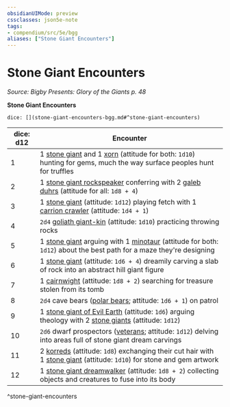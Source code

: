 ```yaml
---
obsidianUIMode: preview
cssclasses: json5e-note
tags:
- compendium/src/5e/bgg
aliases: ["Stone Giant Encounters"]
---
```

# Stone Giant Encounters
*Source: Bigby Presents: Glory of the Giants p. 48* 

**Stone Giant Encounters**

`dice: [](stone-giant-encounters-bgg.md#^stone-giant-encounters)`

| dice: d12 | Encounter |
|-----------|-----------|
| 1 | 1 [stone giant](/3-Mechanics/CLI/bestiary/giant/stone-giant.md) and 1 [xorn](/3-Mechanics/CLI/bestiary/elemental/xorn.md) (attitude for both: `1d10`) hunting for gems, much the way surface peoples hunt for truffles |
| 2 | 1 [stone giant rockspeaker](/3-Mechanics/CLI/bestiary/giant/stone-giant-rockspeaker-bgg.md) conferring with 2 [galeb duhrs](/3-Mechanics/CLI/bestiary/elemental/galeb-duhr.md) (attitude for all: `1d8 + 4`) |
| 3 | 1 [stone giant](/3-Mechanics/CLI/bestiary/giant/stone-giant.md) (attitude: `1d12`) playing fetch with 1 [carrion crawler](/3-Mechanics/CLI/bestiary/monstrosity/carrion-crawler.md) (attitude: `1d4 + 1`) |
| 4 | `2d4` [goliath giant-kin](/3-Mechanics/CLI/bestiary/humanoid/goliath-giant-kin-bgg.md) (attitude: `1d10`) practicing throwing rocks |
| 5 | 1 [stone giant](/3-Mechanics/CLI/bestiary/giant/stone-giant.md) arguing with 1 [minotaur](/3-Mechanics/CLI/bestiary/monstrosity/minotaur.md) (attitude for both: `1d12`) about the best path for a maze they're designing |
| 6 | 1 [stone giant](/3-Mechanics/CLI/bestiary/giant/stone-giant.md) (attitude: `1d6 + 4`) dreamily carving a slab of rock into an abstract hill giant figure |
| 7 | 1 [cairnwight](/3-Mechanics/CLI/bestiary/undead/cairnwight-bgg.md) (attitude: `1d8 + 2`) searching for treasure stolen from its tomb |
| 8 | `2d4` cave bears ([polar bears](/3-Mechanics/CLI/bestiary/beast/polar-bear.md); attitude: `1d6 + 1`) on patrol |
| 9 | 1 [stone giant of Evil Earth](/3-Mechanics/CLI/bestiary/giant/stone-giant-of-evil-earth-bgg.md) (attitude: `1d6`) arguing theology with 2 [stone giants](/3-Mechanics/CLI/bestiary/giant/stone-giant.md) (attitude: `1d12`) |
| 10 | `2d6` dwarf prospectors ([veterans](/3-Mechanics/CLI/bestiary/humanoid/veteran.md); attitude: `1d12`) delving into areas full of stone giant dream carvings |
| 11 | 2 [korreds](/3-Mechanics/CLI/bestiary/fey/korred-mpmm.md) (attitude: `1d8`) exchanging their cut hair with 1 [stone giant](/3-Mechanics/CLI/bestiary/giant/stone-giant.md) (attitude: `1d10`) for stone and gem artwork |
| 12 | 1 [stone giant dreamwalker](/3-Mechanics/CLI/bestiary/giant/stone-giant-dreamwalker-mpmm.md) (attitude: `1d8 + 2`) collecting objects and creatures to fuse into its body |
^stone-giant-encounters